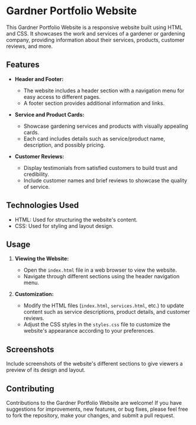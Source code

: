 # Gardner Portfolio Website

This Gardner Portfolio Website is a responsive website built using HTML and CSS. It showcases the work and services of a gardener or gardening company, providing information about their services, products, customer reviews, and more.

## Features

- **Header and Footer:**
  - The website includes a header section with a navigation menu for easy access to different pages.
  - A footer section provides additional information and links.

- **Service and Product Cards:**
  - Showcase gardening services and products with visually appealing cards.
  - Each card includes details such as service/product name, description, and possibly pricing.

- **Customer Reviews:**
  - Display testimonials from satisfied customers to build trust and credibility.
  - Include customer names and brief reviews to showcase the quality of service.

## Technologies Used

- HTML: Used for structuring the website's content.
- CSS: Used for styling and layout design.

## Usage

1. **Viewing the Website:**
   - Open the `index.html` file in a web browser to view the website.
   - Navigate through different sections using the header navigation menu.

2. **Customization:**
   - Modify the HTML files (`index.html`, `services.html`, etc.) to update content such as service descriptions, product details, and customer reviews.
   - Adjust the CSS styles in the `styles.css` file to customize the website's appearance according to your preferences.

## Screenshots

Include screenshots of the website's different sections to give viewers a preview of its design and layout.

## Contributing

Contributions to the Gardner Portfolio Website are welcome! If you have suggestions for improvements, new features, or bug fixes, please feel free to fork the repository, make your changes, and submit a pull request.

